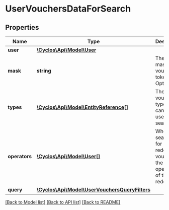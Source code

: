 # UserVouchersDataForSearch

## Properties
Name | Type | Description | Notes
------------ | ------------- | ------------- | -------------
**user** | [**\Cyclos\Api\Model\User**](User.md) |  | [optional] 
**mask** | **string** | The input mask for voucher tokens. Optional. | [optional] 
**types** | [**\Cyclos\Api\Model\EntityReference[]**](EntityReference.md) | The voucher types that can be used for searching | [optional] 
**operators** | [**\Cyclos\Api\Model\User[]**](User.md) | When searching for redeemed vouchers, the operators of the redeemer. | [optional] 
**query** | [**\Cyclos\Api\Model\UserVouchersQueryFilters**](UserVouchersQueryFilters.md) |  | [optional] 

[[Back to Model list]](../../README.md#documentation-for-models) [[Back to API list]](../../README.md#documentation-for-api-endpoints) [[Back to README]](../../README.md)

